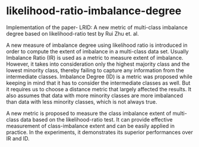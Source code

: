 # likelihood-ratio-imbalance-degree

Implementation of the paper- LRID: A new metric of multi-class imbalance degree based on likelihood-ratio test by Rui Zhu et. al.

A new measure of imbalance degree using likelihood ratio is introduced in order
to compute the extent of imbalance in a multi-class data set. Usually Imbalance Ratio (IR) is
used as a metric to measure extent of imbalance. However, it takes into consideration only the
highest majority class and the lowest minority class, thereby failing to capture any information
from the intermediate classes. Imbalance Degree (ID) is a metric was proposed while keeping
in mind that it has to consider the intermediate classes as well. But it requires us to choose a
distance metric that largely affected the results. It also assumes that data with more minority
classes are more imbalanced than data with less minority classes, which is not always true.

A new metric is proposed to measure the class imbalance extent of multi-class data based on the likelihood-ratio test. It can provide effective measurement of class-imbalance extent and can be easily applied in practice. In the experiments, it demonstrates its superior performances over IR and ID.
